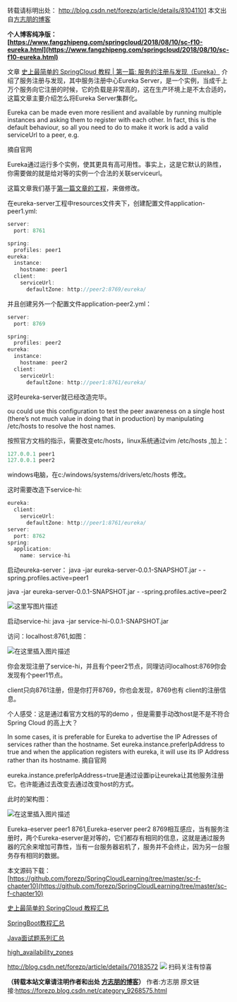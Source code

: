 转载请标明出处：
http://blog.csdn.net/forezp/article/details/81041101
本文出自[方志朋的博客](http://blog.csdn.net/forezp)

**个人博客纯净版：[https://www.fangzhipeng.com/springcloud/2018/08/10/sc-f10-eureka.html](https://www.fangzhipeng.com/springcloud/2018/08/10/sc-f10-eureka.html)**

文章 [史上最简单的 SpringCloud 教程 | 第一篇: 服务的注册与发现（Eureka）](http://blog.csdn.net/forezp/article/details/69696915) 介绍了服务注册与发现，其中服务注册中心Eureka Server，是一个实例，当成千上万个服务向它注册的时候，它的负载是非常高的，这在生产环境上是不太合适的，这篇文章主要介绍怎么将Eureka Server集群化。

Eureka can be made even more resilient and available by running multiple instances and asking them to register with each other. In fact, this is the default behaviour, so all you need to do to make it work is add a valid serviceUrl to a peer, e.g.

摘自官网

Eureka通过运行多个实例，使其更具有高可用性。事实上，这是它默认的熟性，你需要做的就是给对等的实例一个合法的关联serviceurl。

这篇文章我们基于[第一篇文章的工程](https://github.com/forezp/SpringCloudLearning/tree/master/sc-f-chapter1)，来做修改。

在eureka-server工程中resources文件夹下，创建配置文件application-peer1.yml:
```js 
server:
  port: 8761

spring:
  profiles: peer1
eureka:
  instance:
    hostname: peer1
  client:
    serviceUrl:
      defaultZone: http://peer2:8769/eureka/
```

并且创建另外一个配置文件application-peer2.yml：

```js 
server:
  port: 8769

spring:
  profiles: peer2
eureka:
  instance:
    hostname: peer2
  client:
    serviceUrl:
      defaultZone: http://peer1:8761/eureka/
```

这时eureka-server就已经改造完毕。

ou could use this configuration to test the peer awareness on a single host (there’s not much value in doing that in production) by manipulating /etc/hosts to resolve the host names.

按照官方文档的指示，需要改变etc/hosts，linux系统通过vim /etc/hosts ,加上：

```js 
127.0.0.1 peer1
127.0.0.1 peer2
```

windows电脑，在c:/windows/systems/drivers/etc/hosts 修改。

这时需要改造下service-hi:
```js 
eureka:
  client:
    serviceUrl:
      defaultZone: http://peer1:8761/eureka/
server:
  port: 8762
spring:
  application:
    name: service-hi
```

启动eureka-server：
java -jar eureka-server-0.0.1-SNAPSHOT.jar - -spring.profiles.active=peer1

java -jar eureka-server-0.0.1-SNAPSHOT.jar - -spring.profiles.active=peer2

![这里写图片描述](https://gitee.com/hezhiyuan007/java-study/raw/master/images/springcloud/6d8bcb36-065f-4bf6-bc4f-96526fd90c96.png)

启动service-hi:
java -jar service-hi-0.0.1-SNAPSHOT.jar

访问：localhost:8761,如图：

![在这里插入图片描述](https://gitee.com/hezhiyuan007/java-study/raw/master/images/springcloud/27dd67d8-4779-4207-a49b-59b19063bc0f.png)

你会发现注册了service-hi，并且有个peer2节点，同理访问localhost:8769你会发现有个peer1节点。

client只向8761注册，但是你打开8769，你也会发现，8769也有 client的注册信息。

个人感受：这是通过看官方文档的写的demo ，但是需要手动改host是不是不符合Spring Cloud 的高上大？

In some cases, it is preferable for Eureka to advertise the IP Adresses of services rather than the hostname. Set eureka.instance.preferIpAddress to true and when the application registers with eureka, it will use its IP Address rather than its hostname.
摘自官网

eureka.instance.preferIpAddress=true是通过设置ip让eureka让其他服务注册它。也许能通过去改变去通过改变host的方式。

此时的架构图：

![在这里插入图片描述](https://gitee.com/hezhiyuan007/java-study/raw/master/images/springcloud/a769acfd-f0fb-4e82-ae65-77d13c8818e4.png)

Eureka-eserver peer1 8761,Eureka-eserver peer2 8769相互感应，当有服务注册时，两个Eureka-eserver是对等的，它们都存有相同的信息，这就是通过服务器的冗余来增加可靠性，当有一台服务器宕机了，服务并不会终止，因为另一台服务存有相同的数据。

本文源码下载：
[https://github.com/forezp/SpringCloudLearning/tree/master/sc-f-chapter10](https://github.com/forezp/SpringCloudLearning/tree/master/sc-f-chapter10)

[史上最简单的 SpringCloud 教程汇总](https://blog.csdn.net/forezp/article/details/70148833)

[SpringBoot教程汇总](https://blog.csdn.net/forezp/article/details/70341818)

[Java面试题系列汇总](https://blog.csdn.net/forezp/article/details/85163411)

[high_availability_zones](http://projects.spring.io/spring-cloud/spring-cloud.html#_high_availability_zones_and_regions)

http://blog.csdn.net/forezp/article/details/70183572
![](https://gitee.com/hezhiyuan007/java-study/raw/master/images/springcloud/3501c5b8-1f05-40aa-aaae-e60624be89f0.png)
扫码关注有惊喜

**（转载本站文章请注明作者和出处 [方志朋的博客](https://www.fangzhipeng.com)）**
作者:方志朋  原文链接:https://forezp.blog.csdn.net/category_9268575.html
